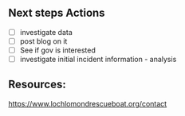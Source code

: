 ## Next steps Actions

- [ ] investigate data
- [ ] post blog on it
- [ ] See if gov is interested
- [ ] investigate initial incident information - analysis

## Resources:

https://www.lochlomondrescueboat.org/contact
